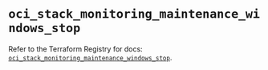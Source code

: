 # `oci_stack_monitoring_maintenance_windows_stop`

Refer to the Terraform Registry for docs: [`oci_stack_monitoring_maintenance_windows_stop`](https://registry.terraform.io/providers/oracle/oci/6.18.0/docs/resources/stack_monitoring_maintenance_windows_stop).
